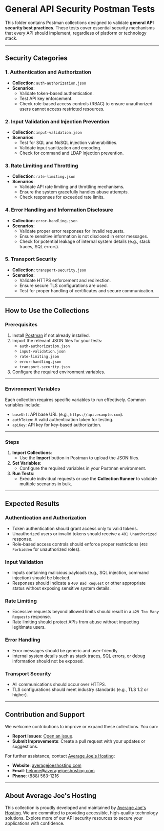 # General API Security Postman Tests

This folder contains Postman collections designed to validate **general API security best practices**. These tests cover essential security mechanisms that every API should implement, regardless of platform or technology stack.

---

## Security Categories

### **1. Authentication and Authorization**
- **Collection**: `auth-authorization.json`
- **Scenarios**:
  - Validate token-based authentication.
  - Test API key enforcement.
  - Check role-based access controls (RBAC) to ensure unauthorized users cannot access restricted resources.

### **2. Input Validation and Injection Prevention**
- **Collection**: `input-validation.json`
- **Scenarios**:
  - Test for SQL and NoSQL injection vulnerabilities.
  - Validate input sanitization and encoding.
  - Check for command and LDAP injection prevention.

### **3. Rate Limiting and Throttling**
- **Collection**: `rate-limiting.json`
- **Scenarios**:
  - Validate API rate limiting and throttling mechanisms.
  - Ensure the system gracefully handles abuse attempts.
  - Check responses for exceeded rate limits.

### **4. Error Handling and Information Disclosure**
- **Collection**: `error-handling.json`
- **Scenarios**:
  - Validate proper error responses for invalid requests.
  - Ensure sensitive information is not disclosed in error messages.
  - Check for potential leakage of internal system details (e.g., stack traces, SQL errors).

### **5. Transport Security**
- **Collection**: `transport-security.json`
- **Scenarios**:
  - Validate HTTPS enforcement and redirection.
  - Ensure secure TLS configurations are used.
  - Test for proper handling of certificates and secure communication.

---

## How to Use the Collections

### Prerequisites
1. Install [Postman](https://www.postman.com/downloads/) if not already installed.
2. Import the relevant JSON files for your tests:
   - `auth-authorization.json`
   - `input-validation.json`
   - `rate-limiting.json`
   - `error-handling.json`
   - `transport-security.json`
3. Configure the required environment variables.

---

### Environment Variables
Each collection requires specific variables to run effectively. Common variables include:
- `baseUrl`: API base URL (e.g., `https://api.example.com`).
- `authToken`: A valid authentication token for testing.
- `apiKey`: API key for key-based authorization.

---

### Steps
1. **Import Collections**:
   - Use the **Import** button in Postman to upload the JSON files.
2. **Set Variables**:
   - Configure the required variables in your Postman environment.
3. **Run Tests**:
   - Execute individual requests or use the **Collection Runner** to validate multiple scenarios in bulk.

---

## Expected Results

### **Authentication and Authorization**
- Token authentication should grant access only to valid tokens.
- Unauthorized users or invalid tokens should receive a `401 Unauthorized` response.
- Role-based access controls should enforce proper restrictions (`403 Forbidden` for unauthorized roles).

### **Input Validation**
- Inputs containing malicious payloads (e.g., SQL injection, command injection) should be blocked.
- Responses should indicate a `400 Bad Request` or other appropriate status without exposing sensitive system details.

### **Rate Limiting**
- Excessive requests beyond allowed limits should result in a `429 Too Many Requests` response.
- Rate limiting should protect APIs from abuse without impacting legitimate users.

### **Error Handling**
- Error messages should be generic and user-friendly.
- Internal system details such as stack traces, SQL errors, or debug information should not be exposed.

### **Transport Security**
- All communications should occur over HTTPS.
- TLS configurations should meet industry standards (e.g., TLS 1.2 or higher).

---

## Contribution and Support

We welcome contributions to improve or expand these collections. You can:
- **Report Issues**: [Open an issue](https://github.com/AverageJoesHosting/CyberSecurity-OWASPTop10-Postman-Collections/issues).
- **Submit Improvements**: Create a pull request with your updates or suggestions.

For further assistance, contact [Average Joe's Hosting](https://averagejoeshosting.com/):
- **Website**: [averagejoeshosting.com](https://averagejoeshosting.com/)
- **Email**: [helpme@averagejoeshosting.com](mailto:helpme@averagejoeshosting.com)
- **Phone**: (888) 563-1216

---

## About Average Joe's Hosting

This collection is proudly developed and maintained by [Average Joe's Hosting](https://averagejoeshosting.com/). We are committed to providing accessible, high-quality technology solutions. Explore more of our API security resources to secure your applications with confidence.
